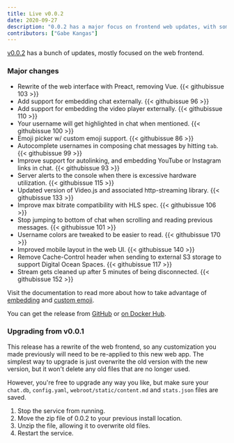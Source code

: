 ```yaml
---
title: Live v0.0.2
date: 2020-09-27
description: "0.0.2 has a major focus on frontend web updates, with some nice new features including the ability to embed in your own site easier, custom emoji and more."
contributors: ["Gabe Kangas"]
---
```


[v0.0.2](https://github.com/imzqqq/milestone/2?closed=1) has a bunch of updates, mostly focused on the web frontend.

### Major changes

* Rewrite of the web interface with Preact, removing Vue. {{< githubissue 103 >}}
* Add support for embedding chat externally. {{< githubissue 96 >}}
* Add support for embedding the video player externally. {{< githubissue 110 >}}
* Your username will get highlighted in chat when mentioned. {{< githubissue 100 >}}
* Emoji picker w/ custom emoji support. {{< githubissue 86 >}}
* Autocomplete usernames in composing chat messages by hitting `tab`. {{< githubissue 99 >}}
* Improve support for autolinking, and embedding YouTube or Instagram links in chat. {{< githubissue 93 >}}
* Server alerts to the console when there is excessive hardware utilization. {{< githubissue 115 >}}
* Updated version of Video.js and associated http-streaming library. {{< githubissue 133 >}}
* Improve max bitrate compatibility with HLS spec. {{< githubissue 106 >}}
* Stop jumping to bottom of chat when scrolling and reading previous messages. {{< githubissue 101 >}}
* Username colors are tweaked to be easier to read. {{< githubissue 170 >}}
* Improved mobile layout in the web UI. {{< githubissue 140 >}}
* Remove Cache-Control header when sending to external S3 storage to support Digital Ocean Spaces. {{< githubissue 117 >}}
* Stream gets cleaned up after 5 minutes of being disconnected. {{< githubissue 152 >}}

Visit the documentation to read more about how to take advantage of [embedding](/docs/embed/) and [custom emoji](/docs/website/#custom-emoji).

You can get the release from [GitHub](https://github.com/imzqqq/releases/tag/v0.0.2) or [on Docker Hub](https://hub.docker.com/layers/gabekangas/owncast/0.0.2/images/sha256-624bc2ff331d7d596018739315f25245379451bfa6022c5dee0e44ccb57d7f99).

### Upgrading from v0.0.1

This release has a rewrite of the web frontend, so any customization you made previously will need to be re-applied to this new web app. The simplest way to upgrade is just overwrite the old version with the new version, but it won't delete any old files that are no longer used.

However, you're free to upgrade any way you like, but make sure your `chat.db`, `config.yaml`, `webroot/static/content.md` and `stats.json` files are saved.

1. Stop the service from running.
1. Move the zip file of 0.0.2 to your previous install location.
1. Unzip the file, allowing it to overwrite old files.
1. Restart the service.
